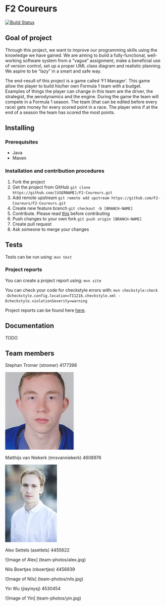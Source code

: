 # F2 Coureurs
[![Build Status](https://travis-ci.org/F2-Coureurs/F2-Coureurs.svg?branch=master)](https://travis-ci.org/F2-Coureurs/F2-Coureurs)

## Goal of project
Through this project, we want to improve our programming skills using the knowledge we have gained. We are aiming to build a fully-functional, well-working software system from a “vague” assignment, make a beneficial use of version control, set up a proper UML class diagram and realistic planning. We aspire to be “lazy” in a smart and safe way.

The end-result of this project is a game called ‘F1 Manager’. This game allow the player to build his/her own Formula 1 team with a budget. Examples of things the player can change in this team are the driver, the strategist, the aerodynamics and the engine. During the game the team will compete in a Formula 1 season. The team (that can be edited before every race) gets money for every scored point in a race. The player wins if at the end of a season the team has scored the most points.

## Installing
### Prerequisites
- Java
- Maven

### Installation and contribution procedures
1. Fork the project
2. Get the project from GitHub
`git clone https://github.com/[USERNAME]/F2-Coureurs.git`
3. Add remote upstream
`git remote add upstream https://github.com/F2-Coureurs/F2-Coureurs.git`
4. Create new feature branch
`git checkout -b [BRANCH-NAME]`
5. Contribute. Please read [this](https://https://github.com/F2-Coureurs/F2-Coureurs/wiki/How-to-contribute) before contributing
6. Push changes to your own fork
`git push origin [BRANCH-NAME]`
7. Create pull request
8. Ask someone to merge your changes

## Tests
Tests can be run using: 
`mvn test`

### Project reports
You can create a project report using:
`mvn site`

You can check your code for checkstyle errors with:
`mvn checkstyle:check -Dcheckstyle.config.location=TI1216.checkstyle.xml -Dcheckstyle.violationSeverity=warning`

Project reports can be found here [here](https://github.com/F2-Coureurs/F2-Coureurs/tree/master/project/reports).

## Documentation
TODO

## Team members

Stephan Tromer (stromer) 4177398

![Image of Stephan](team-photos/stephan.jpg)

Matthijs van Niekerk (mrsvanniekerk) 4608976

![Image of Matthijs](team-photos/matthijs.jpg)

Alex Settels (asettels) 4455622

![Image of Alex] (team-photos/alex.jpg)

Nils Boertjes (nboertjes) 4456939

![Image of Nils] (team-photos/nils.jpg)

Yin Wu (jiayinysj) 4530454

![Image of Yin] (team-photos/yin.jpg)